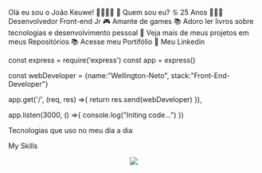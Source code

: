 Olá eu sou o João Keuwe! 👋👨🏾‍💻
🔭 Quem sou eu?
♋ 25 Anos
👨🏾‍💻 Desenvolvedor Front-end Jr
🎮 Amante de games
📚 Adoro ler livros sobre tecnologias e desenvolvimento pessoal
🎨 Veja mais de meus projetos em meus Repositórios
📚 Acesse meu Portifólio
📲 Meu Linkedin



const express = require('express')
const app = express()

const webDeveloper = {name:"Wellington-Neto", stack:"Front-End-Developer"}

app.get('/', (req, res) =>{
 return res.send(webDeveloper)
}),

app.listen(3000, () =>{
 console.log("Initing code...")
})

Tecnologias que uso no meu dia a dia

My Skills

<p align="center">
  <a href="https://skillicons.dev">
    <img src="https://skillicons.dev/icons?i=git,js,html,css,bootstrap,git,github," />
  </a>
</p>
